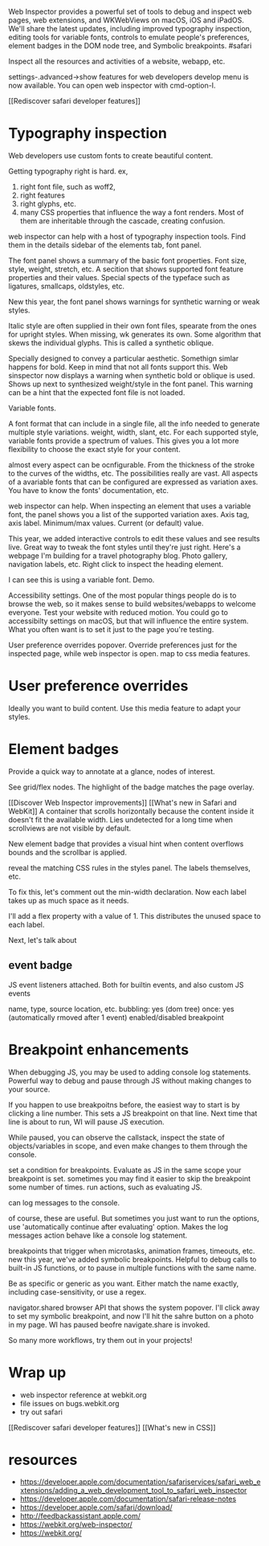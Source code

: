 Web Inspector provides a powerful set of tools to debug and inspect web pages, web extensions, and WKWebViews on macOS, iOS and iPadOS. We'll share the latest updates, including improved typography inspection, editing tools for variable fonts, controls to emulate people's preferences, element badges in the DOM node tree, and Symbolic breakpoints.
#safari 

Inspect all the resources and activities of a website, webapp, etc.

settings-.advanced->show features for web developers
develop menu is now available.  You can open web inspector with cmd-option-I.

[[Rediscover safari developer features]]

# Typography inspection
Web developers use custom fonts to create beautiful content.

Getting typography right is hard.  ex,
1.  right font file, such as woff2,
2. right features
3. right glyphs, etc.
4. many CSS properties that influence the way a font renders.  Most of them are inheritable through the cascade, creating confusion.

web inspector can help with a host of typography inspection tools.  Find them in the details sidebar of the elements tab, font panel.

The font panel shows a summary of the basic font properties.  Font size, style, weight, stretch, etc.  A secition that shows supported font feature properties and their values.  Special spects of the typeface such as ligatures, smallcaps, oldstyles, etc.

New this year, the font panel shows warnings for synthetic warning or weak styles.

Italic style are often supplied in their own font files, spearate from the ones for upright styles.  When missing, wk generates its own.  Some algorithm that skews the individual glyphs.  This is called a synthetic oblique.

Specially designed to convey a particular aesthetic.  Somethign simlar happens for bold.  Keep in mind that not all fonts support this.  Web sinspector now displays a warning when synthetic bold or oblique is used.  Shows up next to synthesized weight/style in the font panel.  This warning can be a hint that the expected font file is not loaded.

Variable fonts.

A font format that can include in a single file, all the info needed to generate multiple style variations.  weight, width, slant, etc.  For each supported style, variable fonts provide a spectrum of values.  This gives you a lot more flexibility to choose the exact style for your content.


almost every aspect can be ocnfigurable.  From the thickness of the stroke to the curves of the widths, etc.  The possibilities really are vast.  All aspects of a avariable fonts that can be configured are expressed as variation axes.  You have to know the fonts' documentation, etc.

web inspector can help.  When inspecting an element that uses a variable font, the panel shows you a list of the supported variation axes.  Axis tag, axis label.  Minimum/max values.  Current (or default) value.

This year, we added interactive controls to edit these values and see results live.  Great way to tweak the font styles until they're just right.  Here's a webpage I'm building for a travel photography blog.  Photo gallery, navigation labels, etc.  Right click to inspect the heading element.

I can see this is using a variable font.  Demo.

Accessibility settings.  One of the most popular things people do is to browse the web, so it makes sense to build websites/webapps to welcome everyone.  Test your website with reduced motion.  You could go to accessibilty settings on macOS, but that will influence the entire system.  What you often want is to set it just to the page you're testing.

User preference overrides popover.  Override preferences just for the inspected page, while web inspector is open.  map to css media features.


# User preference overrides

Ideally you want to build content. 
Use this media feature to adapt your styles.


# Element badges
Provide a quick way to annotate at a glance, nodes of interest.

See grid/flex nodes.  The highlight of the badge matches the page overlay.

[[Discover Web Inspector improvements]]
[[What's new in Safari and WebKit]]
A container that scrolls horizontally because the content inside it doesn't fit the available width.  Lies undetected for a long time when scrollviews are not visible by default.

New element badge that provides a visual hint when content overflows bounds and the scrollbar is applied.

reveal the matching CSS rules in the styles panel.  The labels themselves, etc.

To fix this, let's comment out the min-width declaration.  Now each label takes up as much space as it needs.

I'll add a flex property with a value of 1.  This distributes the unused space to each label.  

Next, let's talk about

## event badge
JS event listeners attached.  Both for builtin events, and also custom JS events

name, type, source location, etc.
bubbling: yes (dom tree)
once: yes (automatically rmoved after 1 event)
enabled/disabled
breakpoint



# Breakpoint enhancements
When debugging JS, you may be used to adding console log statements.  Powerful way to debug and pause through JS without making changes to your source.

If you happen to use breakpoitns before, the easiest way to start is by clicking a line number.  This sets a JS breakpoint on that line.  Next time that line is about to run, WI will pause JS execution.

While paused, you can observe the callstack, inspect the state of objects/variables in scope, and even make changes to them through the console.

set a condition for breakpoints.  Evaluate as JS in the same scope your breakpoint is set.
sometimes you may find it easier to skip the breakpoint some number of times.
run actions, such as evaluating JS.

can log messages to the console. 

of course, these are useful.  But sometimes you just want to run the options, use 'automatically continue after evaluating' option.  Makes the log messages action behave like a console log statement.

breakpoints that trigger when microtasks, animation frames, timeouts, etc.  new this year, we've added symbolic breakpoints.  Helpful to debug calls to built-in JS functions, or to pause in multiple functions with the same name.

Be as specific or generic as you want.  Either match the name exactly, including case-sensitivity, or use a regex.

navigator.shared browser API that shows the system popover.  I'll click away to set my symbolic breakpoint, and now I'll hit the sahre button on a photo in my page.  WI has paused beofre navigate.share is invoked.

So many more workflows, try them out in your projects!

# Wrap up
* web inspector reference at webkit.org
* file issues on bugs.webkit.org
* try out safari 

[[Rediscover safari developer features]]
[[What's new in CSS]]

# resources
* https://developer.apple.com/documentation/safariservices/safari_web_extensions/adding_a_web_development_tool_to_safari_web_inspector
* https://developer.apple.com/documentation/safari-release-notes
* https://developer.apple.com/safari/download/
* http://feedbackassistant.apple.com/
* https://webkit.org/web-inspector/
* https://webkit.org/
